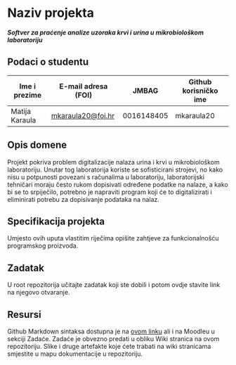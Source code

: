 # Naziv projekta
***Softver za praćenje analize uzoraka krvi i urina u mikrobiološkom laboratoriju***

## Podaci o studentu


Ime i prezime | E-mail adresa (FOI) | JMBAG      | Github korisničko ime
------------  | ------------------- | ---------- | ---------------------
Matija Karaula| mkaraula20@foi.hr   | 0016148405 | mkaraula20


## Opis domene
Projekt pokriva problem digitalizacije nalaza urina i krvi u mikrobiološkom laboratoriju. Unutar tog laboratorija koriste se sofisticirani strojevi, no kako nisu u potpunosti povezani s računalima u laboratoriju, laboratorijski tehničari moraju često rukom dopisivati određene podatke na nalaze, a kako bi se to srpiječilo, potrebno je napraviti program koji će to digitalizirati i eliminirati potrebu za dopisivanje podataka na nalaz. 

## Specifikacija projekta
Umjesto ovih uputa vlastitim riječima opišite zahtjeve za funkcionalnošću programskog proizvoda.

## Zadatak
U root repozitorija učitajte zadatak koji ste dobili i potom ovdje stavite link na njegovo otvaranje.

## Resursi
Github Markdown sintaksa dostupna je na [ovom linku](https://guides.github.com/features/mastering-markdown/) ali i na Moodleu u sekciji Zadaće.
Zadaće je obvezno predati u obliku Wiki stranica na ovom repozitoriju. Slike i druge artefakte koje ćete trabati na wiki stranicama smjestite u mapu dokumentacije u repozitoriju. 
